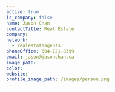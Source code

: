 ```yaml
---
active: true
is_company: false
name: Jason Chan
contactTitle: Real Estate
company:
network:
  - realestateagents
phoneOffice: 604-721-8399
email: jason@jasonchan.ca
image_path:
color:
website:
profile_image_path: /images/person.png
---
```

